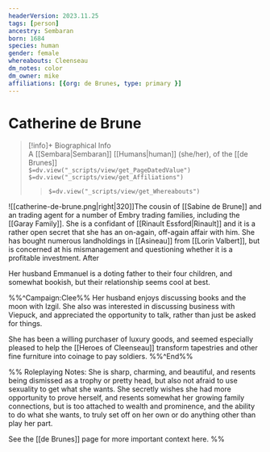 ```yaml
---
headerVersion: 2023.11.25
tags: [person]
ancestry: Sembaran
born: 1684
species: human
gender: female
whereabouts: Cleenseau
dm_notes: color
dm_owner: mike
affiliations: [{org: de Brunes, type: primary }]
---
```

# Catherine de Brune
>[!info]+ Biographical Info  
> A [[Sembara|Sembaran]] [[Humans|human]] (she/her), of the [[de Brunes]]  
> `$=dv.view("_scripts/view/get_PageDatedValue")`  
> `$=dv.view("_scripts/view/get_Affiliations")`  
>> `$=dv.view("_scripts/view/get_Whereabouts")`

![[catherine-de-brune.png|right|320]]The cousin of [[Sabine de Brune]] and an trading agent for a number of Embry trading families, including the [[Garay Family]]. She is a confidant of [[Rinault Essford|Rinault]] and it is a rather open secret that she has an on-again, off-again affair with him. She has bought numerous landholdings in [[Asineau]] from [[Lorin Valbert]], but is concerned at his mismanagement and questioning whether it is a profitable investment. After 

Her husband Emmanuel is a doting father to their four children, and somewhat bookish, but their relationship seems cool at best.

%%^Campaign:Clee%%
Her husband enjoys discussing books and the moon with Izgil. She also was interested in discussing business with Viepuck, and appreciated the opportunity to talk, rather than just be asked for things.

She has been a willing purchaser of luxury goods, and seemed especially pleased to help the [[Heroes of Cleenseau]] transform tapestries and other fine furniture into coinage to pay soldiers. 
%%^End%%

%% Roleplaying Notes:
She is sharp, charming, and beautiful, and resents being dismissed as a trophy or pretty head, but also not afraid to use sexuality to get what she wants. She secretly wishes she had more opportunity to prove herself, and resents somewhat her growing family connections, but is too attached to wealth and prominence, and the ability to do what she wants, to truly set off on her own or do anything other than play her part.

See the [[de Brunes]] page for more important context here.
%%